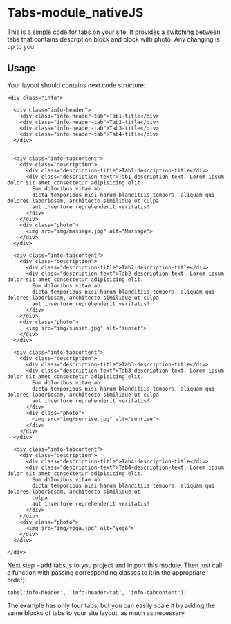 # Tabs-module_nativeJS
  This is a simple code for tabs on your site. It provides a switching between tabs that contains description block and block with photo. Any changing is up to you.
## Usage
  Your layout should contains next code structure:
```
<div class="info">

  <div class="info-header">
    <div class="info-header-tab">Tab1-title</div>
    <div class="info-header-tab">Tab2-title</div>
    <div class="info-header-tab">Tab3-title</div>
    <div class="info-header-tab">Tab4-title</div>
  </div>


  <div class="info-tabcontent">
    <div class="description">
      <div class="description-title">Tab1-description-title</div>
      <div class="description-text">Tab1-description-text. Lorem ipsum dolor sit amet consectetur adipisicing elit.
        Eum doloribus vitae ab
        dicta temporibus nisi harum blanditiis tempora, aliquam qui dolores laboriosam, architecto similique ut culpa
        aut inventore reprehenderit veritatis!
      </div>
    </div>
    <div class="photo">
      <img src="img/massage.jpg" alt="Massage">
    </div>
  </div>

  <div class="info-tabcontent">
    <div class="description">
      <div class="description-title">Tab2-description-title</div>
      <div class="description-text">Tab2-description-text. Lorem ipsum dolor sit amet consectetur adipisicing elit.
        Eum doloribus vitae ab
        dicta temporibus nisi harum blanditiis tempora, aliquam qui dolores laboriosam, architecto similique ut culpa
        aut inventore reprehenderit veritatis!
      </div>
    </div>
    <div class="photo">
      <img src="img/sunset.jpg" alt="sunset">
    </div>
  </div>

  <div class="info-tabcontent">
    <div class="description">
      <div class="description-title">Tab3-description-title</div>
      <div class="description-text">Tab3-description-text. Lorem ipsum dolor sit amet consectetur adipisicing elit.
        Eum doloribus vitae ab
        dicta temporibus nisi harum blanditiis tempora, aliquam qui dolores laboriosam, architecto similique ut culpa
        aut inventore reprehenderit veritatis!
      </div>
      <div class="photo">
        <img src="img/sunrise.jpg" alt="sunrise">
      </div>
    </div>
  </div>

  <div class="info-tabcontent">
    <div class="description">
      <div class="description-title">Tab4-description-title</div>
      <div class="description-text">Tab4-description-text. Lorem ipsum dolor sit amet consectetur adipisicing elit.
        Eum doloribus vitae ab
        dicta temporibus nisi harum blanditiis tempora, aliquam qui dolores laboriosam, architecto similique ut
        culpa
        aut inventore reprehenderit veritatis!
      </div>
    </div>
    <div class="photo">
      <img src="img/yoga.jpg" alt="yoga">
    </div>
  </div>

</div>
```
Next step - add tabs.js to you project and import this module. Then just call a function with passing corresponding classes to it(in the appropriate order):
 ```
 tabs('info-header', 'info-header-tab', 'info-tabcontent');
 ```
The example has only four tabs, but you can easily scale it by adding the same blocks of tabs to your site layout, as much as necessary.
